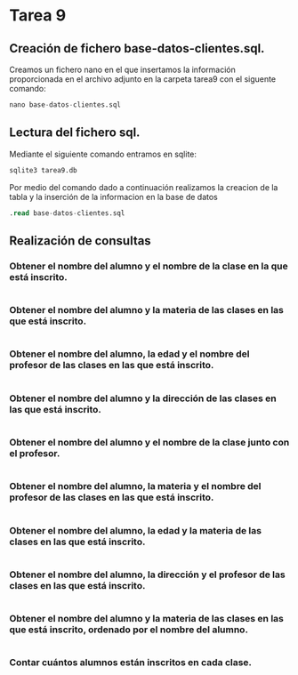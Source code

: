 # Tarea 9
## Creación de fichero base-datos-clientes.sql.
Creamos un fichero nano en el que insertamos la información proporcionada en el archivo adjunto en la carpeta tarea9 con el siguente comando:
```sql
nano base-datos-clientes.sql
```

## Lectura del fichero sql.
Mediante el siguiente comando entramos en sqlite:
```sql
sqlite3 tarea9.db 
```
Por medio del comando dado a continuación realizamos la creacion de la tabla y la inserción de la informacion en la base de datos
```sql
.read base-datos-clientes.sql
```

## Realización de consultas
### Obtener el nombre del alumno y el nombre de la clase en la que está inscrito.
```sql
```
### Obtener el nombre del alumno y la materia de las clases en las que está inscrito.
```sql
```
### Obtener el nombre del alumno, la edad y el nombre del profesor de las clases en las que está inscrito.
```sql
```
### Obtener el nombre del alumno y la dirección de las clases en las que está inscrito.
```sql
```
### Obtener el nombre del alumno y el nombre de la clase junto con el profesor.
```sql
```
### Obtener el nombre del alumno, la materia y el nombre del profesor de las clases en las que está inscrito.
```sql
```
### Obtener el nombre del alumno, la edad y la materia de las clases en las que está inscrito.
```sql
```
### Obtener el nombre del alumno, la dirección y el profesor de las clases en las que está inscrito.
```sql
```
### Obtener el nombre del alumno y la materia de las clases en las que está inscrito, ordenado por el nombre del alumno.
```sql
```
### Contar cuántos alumnos están inscritos en cada clase.
```sql
```